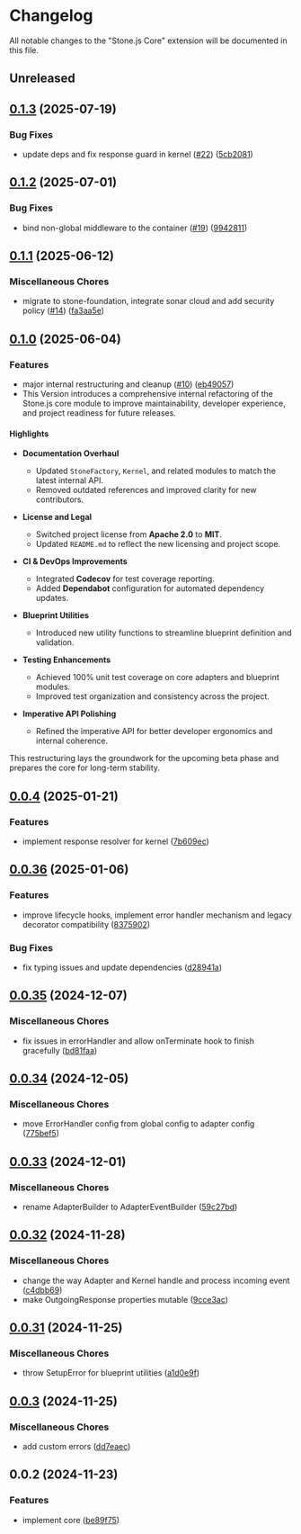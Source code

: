 # Changelog

All notable changes to the "Stone.js Core" extension will be documented in this file.

## Unreleased


## [0.1.3](https://github.com/stone-foundation/stone-js-core/compare/v0.1.2...v0.1.3) (2025-07-19)


### Bug Fixes

* update deps and fix response guard in kernel ([#22](https://github.com/stone-foundation/stone-js-core/issues/22)) ([5cb2081](https://github.com/stone-foundation/stone-js-core/commit/5cb2081d4a0ee3eada4ac54584bb433293690913))

## [0.1.2](https://github.com/stone-foundation/stone-js-core/compare/v0.1.1...v0.1.2) (2025-07-01)


### Bug Fixes

* bind non-global middleware to the container ([#19](https://github.com/stone-foundation/stone-js-core/issues/19)) ([9942811](https://github.com/stone-foundation/stone-js-core/commit/99428119fe074bafa7fff19c351cf03515fadecf))

## [0.1.1](https://github.com/stone-foundation/stone-js-core/compare/v0.1.0...v0.1.1) (2025-06-12)


### Miscellaneous Chores

* migrate to stone-foundation, integrate sonar cloud and add security policy ([#14](https://github.com/stone-foundation/stone-js-core/issues/14)) ([fa3aa5e](https://github.com/stone-foundation/stone-js-core/commit/fa3aa5e08f8ebda739bd4fb0a7ba61d502b68790))

## [0.1.0](https://github.com/stone-foundation/stone-js-core/compare/v0.0.4...v0.1.0) (2025-06-04)


### Features

* major internal restructuring and cleanup ([#10](https://github.com/stone-foundation/stone-js-core/issues/10)) ([eb49057](https://github.com/stone-foundation/stone-js-core/commit/eb4905700b68d877c83920dea41d27fb1c7f6b98))
* This Version introduces a comprehensive internal refactoring of the Stone.js core module to improve maintainability, developer experience, and project readiness for future releases.

#### Highlights

* **Documentation Overhaul**

  * Updated `StoneFactory`, `Kernel`, and related modules to match the latest internal API.
  * Removed outdated references and improved clarity for new contributors.

* **License and Legal**

  * Switched project license from **Apache 2.0** to **MIT**.
  * Updated `README.md` to reflect the new licensing and project scope.

* **CI & DevOps Improvements**

  * Integrated **Codecov** for test coverage reporting.
  * Added **Dependabot** configuration for automated dependency updates.

* **Blueprint Utilities**

  * Introduced new utility functions to streamline blueprint definition and validation.

* **Testing Enhancements**

  * Achieved 100% unit test coverage on core adapters and blueprint modules.
  * Improved test organization and consistency across the project.

* **Imperative API Polishing**

  * Refined the imperative API for better developer ergonomics and internal coherence.

This restructuring lays the groundwork for the upcoming beta phase and prepares the core for long-term stability.

## [0.0.4](https://github.com/stone-foundation/stone-js-core/compare/v0.0.36...v0.0.4) (2025-01-21)


### Features

* implement response resolver for kernel ([7b609ec](https://github.com/stone-foundation/stone-js-core/commit/7b609ec8ba784ecdcf8353e8626cb5efb0b144ab))

## [0.0.36](https://github.com/stone-foundation/stone-js-core/compare/v0.0.35...v0.0.36) (2025-01-06)


### Features

* improve lifecycle hooks, implement error handler mechanism and legacy decorator compatibility ([8375902](https://github.com/stone-foundation/stone-js-core/commit/83759020101bdf94fc7c7a0d8609e63689d57c0f))


### Bug Fixes

* fix typing issues and update dependencies ([d28941a](https://github.com/stone-foundation/stone-js-core/commit/d28941aea6c8a2d26eb8cc9621f78faa8122d968))

## [0.0.35](https://github.com/stone-foundation/stone-js-core/compare/v0.0.34...v0.0.35) (2024-12-07)


### Miscellaneous Chores

* fix issues in errorHandler and allow onTerminate hook to finish gracefully ([bd81faa](https://github.com/stone-foundation/stone-js-core/commit/bd81faa568439cf30eb0c939171bd081c0b50861))

## [0.0.34](https://github.com/stone-foundation/stone-js-core/compare/v0.0.33...v0.0.34) (2024-12-05)


### Miscellaneous Chores

* move ErrorHandler config from global config to adapter config ([775bef5](https://github.com/stone-foundation/stone-js-core/commit/775bef589e4302e7bceb11d58608ca782f3078c7))

## [0.0.33](https://github.com/stone-foundation/stone-js-core/compare/v0.0.32...v0.0.33) (2024-12-01)


### Miscellaneous Chores

* rename  AdapterBuilder to AdapterEventBuilder ([59c27bd](https://github.com/stone-foundation/stone-js-core/commit/59c27bdae04e7adc72d7c3e25cee704d5e04ce0c))

## [0.0.32](https://github.com/stone-foundation/stone-js-core/compare/v0.0.31...v0.0.32) (2024-11-28)


### Miscellaneous Chores

* change the way Adapter and Kernel handle and process incoming event ([c4dbb69](https://github.com/stone-foundation/stone-js-core/commit/c4dbb69a8c86aa6134b62f7d9cac7dabb444c749))
* make OutgoingResponse properties mutable ([9cce3ac](https://github.com/stone-foundation/stone-js-core/commit/9cce3accbbae4e07f941cf224818cba52006a712))

## [0.0.31](https://github.com/stone-foundation/stone-js-core/compare/v0.0.3...v0.0.31) (2024-11-25)


### Miscellaneous Chores

* throw SetupError for blueprint utilities ([a1d0e9f](https://github.com/stone-foundation/stone-js-core/commit/a1d0e9f001d3ced56e24beb77bf778d53bbcde5a))

## [0.0.3](https://github.com/stone-foundation/stone-js-core/compare/v0.0.2...v0.0.3) (2024-11-25)


### Miscellaneous Chores

* add custom errors ([dd7eaec](https://github.com/stone-foundation/stone-js-core/commit/dd7eaec566465ef84c36b87b824f8ea9ab76e8fa))

## 0.0.2 (2024-11-23)


### Features

* implement core ([be89f75](https://github.com/stone-foundation/stone-js-core/commit/be89f756f02a94c320588453a86b3e95bc4e060f))
